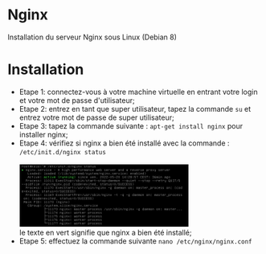 # Nginx
Installation du serveur Nginx sous Linux (Debian 8)

# Installation

- Etape 1: connectez-vous à votre machine virtuelle en entrant votre login et votre mot de passe d'utilisateur; <br>
- Etape 2: entrez en tant que super utilisateur, tapez la commande `su` et entrez votre mot de passe de super utilisateur; <br>
- Etape 3: tapez la commande suivante : `apt-get install nginx` pour installer nginx; <br>
- Etape 4: vérifiez si nginx a bien été installé avec la commande : `/etc/init.d/nginx status` <br> <br>
    <img src="status.png" alt="image" width="70%" height="70%"> <br>
    le texte en vert signifie que nginx a bien été installé;
- Etape 5: effectuez la commande suivante `nano /etc/nginx/nginx.conf`